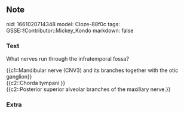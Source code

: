 ## Note
nid: 1661020714348
model: Cloze-88f0c
tags: GSSE::!Contributor::Mickey_Kondo
markdown: false

### Text
What nerves run through the infratemporal fossa?
<div>
  {{c1::Mandibular nerve (CNV3) and its branches together with the
  otic ganglion}}
</div>
<div>
  {{c2::Chorda tympani }}
</div>
<div>
  {{c2::Posterior superior alveolar branches of the maxillary
  nerve.}}
</div>

### Extra

